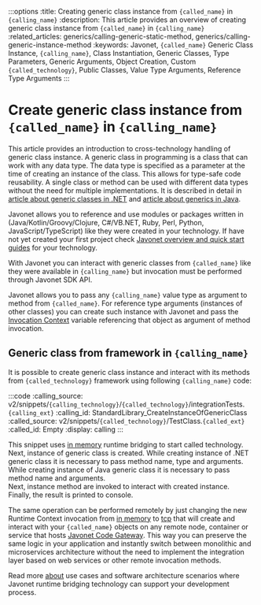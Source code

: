 :::options
:title: Creating generic class instance from `{called_name}` in `{calling_name}`
:description: This article provides an overview of creating generic class instance from `{called_name}` in `{calling_name}`
:related_articles: generics/calling-generic-static-method, generics/calling-generic-instance-method
:keywords: Javonet, `{called_name}` Generic Class Instance, `{calling_name}`, Class Instantiation, Generic Classes, Type Parameters, Generic Arguments, Object Creation, Custom `{called_technology}`, Public Classes, Value Type Arguments, Reference Type Arguments
:::

# Create generic class instance from `{called_name}` in `{calling_name}`  

This article provides an introduction to cross-technology handling of generic class instance. A generic class in programming is a class that can work with any data type. The data type is specified as a parameter at the time of creating an instance of the class. This allows for type-safe code reusability. A single class or method can be used with different data types without the need for multiple implementations. It is described in detail in [article about generic classes in .NET](https://learn.microsoft.com/en-us/dotnet/csharp/programming-guide/generics/generic-classes) and [article about generics in Java](https://docs.oracle.com/javase/tutorial/extra/generics/simple.html).  
  
Javonet allows you to reference and use modules or packages written in (Java/Kotlin/Groovy/Clojure, C#/VB.NET, Ruby, Perl, Python, JavaScript/TypeScript) like they were created in your technology. If have not yet created your first project check [Javonet overview and quick start guides](/guides/v2/`{calling_technology}`/`{called_technology}`/getting-started/about-javonet) for your technology.  
  
With Javonet you can interact with generic classes from `{called_name}` like they were available in `{calling_name}` but invocation must be performed through Javonet SDK API.  
  
Javonet allows you to pass any `{calling_name}` value type as argument to method from `{called_name}`. For reference type arguments (instances of other classes) you can create such instance with Javonet and pass the [Invocation Context](/guides/v2/`{calling_technology}`/`{called_technology}`/foundations/invocation-context) variable referencing that object as argument of method invocation.  
  
## Generic class from framework in `{calling_name}`
  
It is possible to create generic class instance and interact with its methods from `{called_technology}` framework using following `{calling_name}` code:
  
:::code
:calling_source: v2/snippets/`{calling_technology}`/`{called_technology}`/integrationTests.`{calling_ext}`
:calling_id: StandardLibrary_CreateInstanceOfGenericClass
:called_source: v2/snippets/`{called_technology}`/TestClass.`{called_ext}`
:called_id: Empty
:display: calling
:::

This snippet uses [in memory](/guides/v2/`{calling_technology}`/`{called_technology}`/foundations/in-memory-channel) runtime bridging to start called technology.  
Next, instance of generic class is created.
While creating instance of .NET generic class it is necessary to pass method name, type and arguments.  
While creating instance of Java generic class it is necessary to pass method name and arguments.  
Next, instance method are invoked to interact with created instance.  
Finally, the result is printed to console.  
  
The same operation can be performed remotely by just changing the new Runtime Context invocation from [in memory](/guides/v2/`{calling_technology}`/`{called_technology}`/foundations/in-memory-channel) to [tcp](/guides/v2/`{calling_technology}`/`{called_technology}`/foundations/tcp-channel) that will create and interact with your `{called_name}` objects on any remote node, container or service that hosts [Javonet Code Gateway](/guides/v2/`{calling_technology}`/`{called_technology}`/javonet-code-gateway/about-javonet-code-gateway.md). This way you can preserve the same logic in your application and instantly switch between monolithic and microservices architecture without the need to implement the integration layer based on web services or other remote invocation methods.
  
Read more [about](/guides/v2/`{calling_technology}`/`{called_technology}`/getting-started/about-javonet) use cases and software architecture scenarios where Javonet runtime bridging technology can support your development process.
